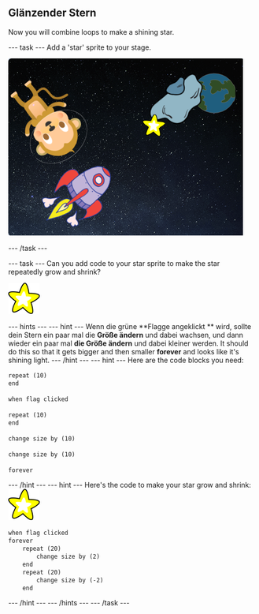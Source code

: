 ## Glänzender Stern

Now you will combine loops to make a shining star.

\--- task \--- Add a 'star' sprite to your stage.

![Hinzufügen einer Stern-Figur](images/space-star-sprite.png)

\--- /task \---

\--- task \--- Can you add code to your star sprite to make the star repeatedly grow and shrink?

![Test eines glänzenden Sterns](images/sprite-star.png)

\--- hints \--- \--- hint \--- Wenn die grüne **Flagge angeklickt ** wird, sollte dein Stern ein paar mal die **Größe ändern** und dabei wachsen, und dann wieder ein paar mal **die Größe ändern** und dabei kleiner werden. It should do this so that it gets bigger and then smaller **forever** and looks like it's shining light. \--- /hint \--- \--- hint \--- Here are the code blocks you need:

```blocks3
repeat (10)
end

when flag clicked

repeat (10)
end

change size by (10)

change size by (10)

forever
```

\--- /hint \--- \--- hint \--- Here's the code to make your star grow and shrink: ![Star sprite](images/sprite-star.png)

```blocks3
when flag clicked
forever
    repeat (20)
        change size by (2)
    end
    repeat (20)
        change size by (-2)
    end

```

\--- /hint \--- \--- /hints \--- \--- /task \---